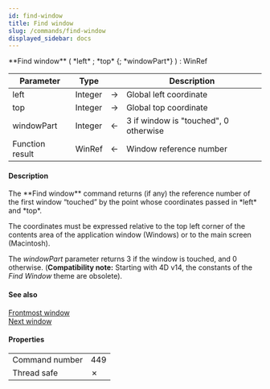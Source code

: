```yaml
---
id: find-window
title: Find window
slug: /commands/find-window
displayed_sidebar: docs
---
```


<!--REF #_command_.Find window.Syntax-->**Find window** ( *left* ; *top* {; *windowPart*} ) : WinRef<!-- END REF-->
<!--REF #_command_.Find window.Params-->
| Parameter | Type |  | Description |
| --- | --- | --- | --- |
| left | Integer | &#8594;  | Global left coordinate |
| top | Integer | &#8594;  | Global top coordinate |
| windowPart | Integer | &#8592; | 3 if window is "touched", 0 otherwise |
| Function result | WinRef | &#8592; | Window reference number |

<!-- END REF-->

#### Description 

<!--REF #_command_.Find window.Summary-->The **Find window** command returns (if any) the reference number of the first window “touched” by the point whose coordinates passed in *left* and *top*.<!-- END REF-->

The coordinates must be expressed relative to the top left corner of the contents area of the application window (Windows) or to the main screen (Macintosh).

The *windowPart* parameter returns 3 if the window is touched, and 0 otherwise. (**Compatibility note:** Starting with 4D v14, the constants of the *Find Window* theme are obsolete). 

#### See also 

[Frontmost window](frontmost-window.md)  
[Next window](next-window.md)  

#### Properties

|  |  |
| --- | --- |
| Command number | 449 |
| Thread safe | &cross; |


